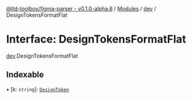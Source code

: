 [@ltd-toolbox/figma-parser - v0.1.0-alpha.6](../README.md) / [Modules](../modules.md) / [dev](../modules/dev.md) / DesignTokensFormatFlat

# Interface: DesignTokensFormatFlat

[dev](../modules/dev.md).DesignTokensFormatFlat

## Indexable

▪ [k: `string`]: [`DesignToken`](../modules/dev.md#designtoken)
